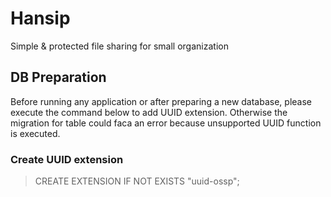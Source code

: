 # Hansip

Simple & protected file sharing for small organization

## DB Preparation

Before running any application or after preparing a new database, please execute the command below to add UUID extension. Otherwise the migration for table could faca an error because unsupported UUID function is executed.

### Create UUID extension

> CREATE EXTENSION IF NOT EXISTS "uuid-ossp";